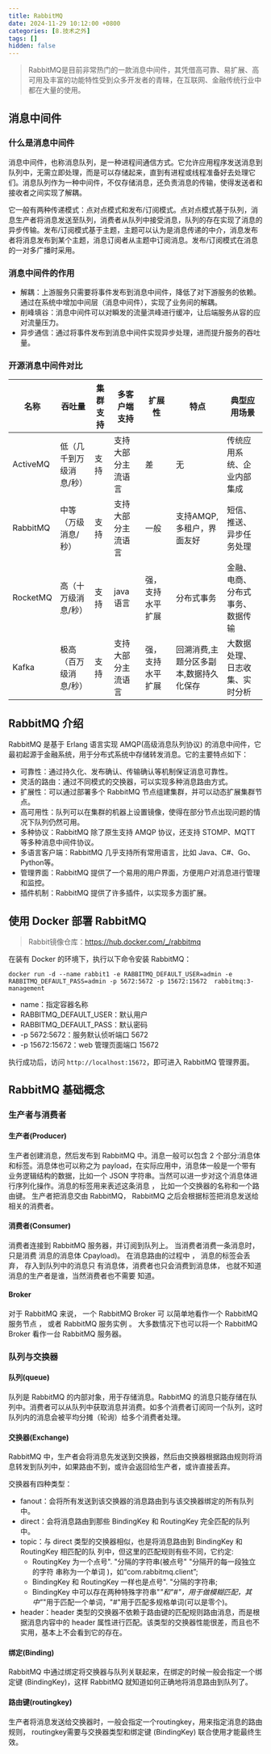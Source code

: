 ```yaml
---
title: RabbitMQ
date: 2024-11-29 10:12:00 +0800
categories: [8.技术之外]
tags: []
hidden: false
---
```


> RabbitMQ是目前非常热门的一款消息中间件，其凭借高可靠、易扩展、高可用及丰富的功能特性受到众多开发者的青睐，在互联网、金融传统行业中都在大量的使用。

## 消息中间件

### 什么是消息中间件

消息中间件，也称消息队列，是一种进程间通信方式。它允许应用程序发送消息到队列中，无需立即处理，而是可以存储起来，直到有进程或线程准备好去处理它们。消息队列作为一种中间件，不仅存储消息，还负责消息的传输，使得发送者和接收者之间实现了解耦。

它一般有两种传递模式：点对点模式和发布/订阅模式。点对点模式基于队列，消息生产者将消息发送至队列，消费者从队列中接受消息，队列的存在实现了消息的异步传输。发布/订阅模式基于主题，主题可以认为是消息传递的中介，消息发布者将消息发布到某个主题，消息订阅者从主题中订阅消息。发布/订阅模式在消息的一对多广播时采用。

### 消息中间件的作用

- 解耦：上游服务只需要将事件发布到消息中间件，降低了对下游服务的依赖。通过在系统中增加中间层（消息中间件），实现了业务间的解耦。
- 削峰填谷：消息中间件可以对瞬发的流量洪峰进行缓冲，让后端服务从容的应对流量压力。
- 异步通信：通过将事件发布到消息中间件实现异步处理，进而提升服务的吞吐量。

### 开源消息中间件对比

|名称| 吞吐量           |集群支持|多客户端支持| 扩展性      |特点|典型应用场景|
|--|---------------|--|--|----------|--|--|
|ActiveMQ| 低（几千到万级消息/秒） |支持|支持大部分主流语言| 差        |无|传统应用系统、企业内部集成|
|RabbitMQ| 中等（万级消息/秒）    |支持|支持大部分主流语言| 一般       |支持AMQP,多租户，界面友好|短信、推送、异步任务处理|
|RocketMQ| 高（十万级消息/秒）    |支持|java语言| 强，支持水平扩展 |分布式事务|金融、电商、分布式事务、数据传输|
|Kafka| 极高（百万级消息/秒）   |支持|支持大部分主流语言| 强，支持水平扩展  |回溯消费,主题分区多副本,数据持久化保存|大数据处理、日志收集、实时分析|

## RabbitMQ 介绍

RabbitMQ 是基于 Erlang 语言实现 AMQP(高级消息队列协议) 的消息中间件，它最初起源于金融系统，用于分布式系统中存储转发消息。它的主要特点如下：

- 可靠性：通过持久化、发布确认、传输确认等机制保证消息可靠性。
- 灵活的路由：通过不同模式的交换器，可以实现多种消息路由方式。
- 扩展性：可以通过部署多个 RabbitMQ 节点组建集群，并可以动态扩展集群节点。
- 高可用性：队列可以在集群的机器上设置镜像，使得在部分节点出现问题的情况下队列仍然可用。
- 多种协议：RabbitMQ 除了原生支持 AMQP 协议，还支持 STOMP、MQTT 等多种消息中间件协议。
- 多语言客户端：RabbitMQ 几乎支持所有常用语言，比如 Java、C#、Go、Python等。
- 管理界面：RabbitMQ 提供了一个易用的用户界面，方便用户对消息进行管理和监控。
- 插件机制：RabbitMQ 提供了许多插件，以实现多方面扩展。

## 使用 Docker 部署 RabbitMQ

> Rabbit镜像仓库：https://hub.docker.com/_/rabbitmq

在装有 Docker 的环境下，执行以下命令安装 RabbitMQ：

```shell
docker run -d --name rabbit1 -e RABBITMQ_DEFAULT_USER=admin -e RABBITMQ_DEFAULT_PASS=admin -p 5672:5672 -p 15672:15672  rabbitmq:3-management
```
- name：指定容器名称
- RABBITMQ_DEFAULT_USER：默认用户
- RABBITMQ_DEFAULT_PASS：默认密码
- -p 5672:5672：服务默认侦听端口 5672
- -p 15672:15672：web 管理页面端口 15672

执行成功后，访问 `http://localhost:15672`，即可进入 RabbitMQ 管理界面。

## RabbitMQ 基础概念

### 生产者与消费者

#### 生产者(Producer)

生产者创建消息，然后发布到 RabbitMQ 中。消息一般可以包含 2 个部分:消息体和标签。消息体也可以称之为 payload，在实际应用中，消息体一般是一个带有业务逻辑结构的数据，比如一个 JSON 字符串。当然可以进一步对这个消息体进行序列化操作。消息的标签用来表述这条消息 ， 比如一个交换器的名称和一个路由键。 生产者把消息交由 RabbitMQ， RabbitMQ 之后会根据标签把消息发送给相关的消费者。

#### 消费者(Consumer)

消费者连接到 RabbitMQ 服务器，并订阅到队列上。 当消费者消费一条消息时， 只是消费 消息的消息体 Cpayload)。 在消息路由的过程中 ， 消息的标签会丢弃， 存入到队列中的消息只 有消息体，消费者也只会消费到消息体， 也就不知道消息的生产者是谁，当然消费者也不需要 知道。

#### Broker

对于 RabbitMQ 来说， 一个 RabbitMQ Broker 可 以简单地看作一个 RabbitMQ 服务节点 ， 或者 RabbitMQ 服务实例 。 大多数情况下也可以将一个 RabbitMQ Broker 看作一台 RabbitMQ 服务器。

### 队列与交换器

#### 队列(queue)

队列是 RabbitMQ 的内部对象，用于存储消息。RabbitMQ 的消息只能存储在队列中。消费者可以从队列中获取消息并消费。如多个消费者订阅同一个队列，这时队列内的消息会被平均分摊（轮询）给多个消费者处理。

#### 交换器(Exchange)

RabbitMQ 中，生产者会将消息先发送到交换器，然后由交换器根据路由规则将消息转发到队列中，如果路由不到，或许会返回给生产者，或许直接丢弃。

交换器有四种类型：
- fanout：会将所有发送到该交换器的消息路由到与该交换器绑定的所有队列中。
- direct：会将消息路由到那些 BindingKey 和 RoutingKey 完全匹配的队列中。
- topic：与 direct 类型的交换器相似，也是将消息路由到 BindingKey 和 RoutingKey 相匹配的队 列中，但这里的匹配规则有些不同，它约定:
  - RoutingKey 为一个点号". "分隔的字符串(被点号" "分隔开的每一段独立的字符 串称为一个单词 )，如“com.rabbitmq.client”;　　
  - BindingKey 和 RoutingKey 一样也是点号". "分隔的字符串;
  - BindingKey 中可以存在两种特殊字符串"*"和"#"，用于做模糊匹配，其中"*"用于匹配一个单词，"#"用于匹配多规格单词(可以是零个)。
- header：header 类型的交换器不依赖于路由键的匹配规则路由消息，而是根据消息内容中的 header 属性进行匹配。该类型的交换器性能很差，而且也不实用，基本上不会看到它的存在。

#### 绑定(Binding)

RabbitMQ 中通过绑定将交换器与队列关联起来，在绑定的时候一般会指定一个绑定键 (BindingKey)，这样 RabbitMQ 就知道如何正确地将消息路由到队列了。

#### 路由键(routingkey)

生产者将消息发送给交换器时，一般会指定一个routingkey，用来指定消息的路由规则， routingkey需要与交换器类型和绑定键 (BindingKey) 联合使用才能最终生效。

